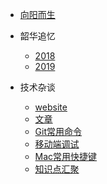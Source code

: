 * [向阳而生](README.md)

* 韶华追忆
    * [2018](life/2018.md)
    * [2019](life/2019.md)

* 技术杂谈
    * [website](technology/website.md)
    * [文章](technology/article.md)
    * [Git常用命令](technology/git.md)
    * [移动端调试](technology/debugger.md)
    * [Mac常用快捷键](technology/hotkey.md)
    * [知识点汇聚](technology/workRecord.md)